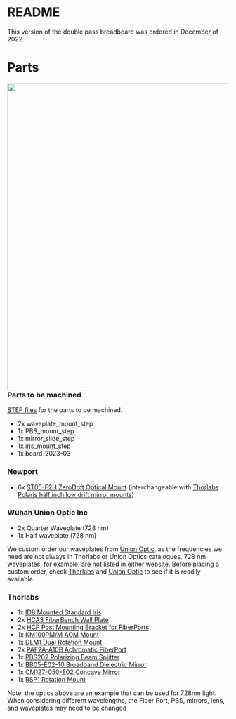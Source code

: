 # README

This version of the double pass breadboard was ordered in December of 2022.  

# Parts
<image align="right" img src="https://user-images.githubusercontent.com/63123871/226499706-103d3e54-a34d-48ae-af30-a64b3af31a3d.png" width="700"></image>
### Parts to be machined
[STEP files](https://drive.google.com/drive/u/0/folders/1Bk0aQH1Ow8UR-J9PnCqthbQSKNkiEtzU) for the parts to be machined.

* 2x waveplate_mount_step
* 1x PBS_mount_step
* 1x mirror_slide_step
* 1x iris_mount_step
* 1x board-2023-03


### Newport
* 6x [ST05-F2H ZeroDrift Optical Mount](https://www.newport.com/p/ST05-F2H) (interchangeable with [Thorlabs Polaris half inch low drift mirror mounts](https://www.thorlabs.com/thorproduct.cfm?partnumber=POLARIS-K05C4))


### Wuhan Union Optic Inc
* 2x Quarter Waveplate (728 nm)
* 1x Half waveplate (728 nm)

We custom order our waveplates from [Union Optic](https://www.u-optic.com/index/siteid/2.html), as the frequencies we need are not always in Thorlabs or Union Optics catalogues. 728 nm waveplates, for example, are not listed in either website. Before placing a custom order, check [Thorlabs](https://www.thorlabs.com/) and [Union Optic](https://www.u-optic.com/index/siteid/2.html) to see if it is readily available.

### Thorlabs
* 1x [ID8 Mounted Standard Iris](https://www.thorlabs.com/thorproduct.cfm?partnumber=ID8)
* 2x [HCA3 FiberBench Wall Plate](https://www.thorlabs.com/thorproduct.cfm?partnumber=HCA3)
* 2x [HCP Post Mounting Bracket for FiberPorts](https://www.thorlabs.com/thorproduct.cfm?partnumber=HCP)
* 1x [KM100PM/M AOM Mount](https://www.thorlabs.com/thorproduct.cfm?partnumber=KM100PM/M)
* 1x [DLM1 Dual Rotation Mount](https://www.thorlabs.com/thorproduct.cfm?partnumber=DLM1#ad-image-0)
* 2x [PAF2A-A10B Achromatic FiberPort](https://www.thorlabs.com/thorproduct.cfm?partnumber=PAF2A-A10B)
* 1x [PBS202 Polarizing Beam Splitter](https://www.thorlabs.com/thorproduct.cfm?partnumber=PBS202)
* 1x [BB05-E02-10 Broadband Dielectric Mirror](https://www.thorlabs.com/thorproduct.cfm?partnumber=BB05-E02-10)
* 1x [CM127-050-E02 Concave Mirror](https://www.thorlabs.com/newgrouppage9.cfm?objectgroup_id=6636)
* 1x [RSP1 Rotation Mount](https://www.thorlabs.com/thorproduct.cfm?partnumber=RSP1#ad-image-0)

Note: the optics above are an example that can be used for 728nm light. When considering different wavelengths, the Fiber Port, PBS, mirrors, lens, and waveplates may need to be changed
